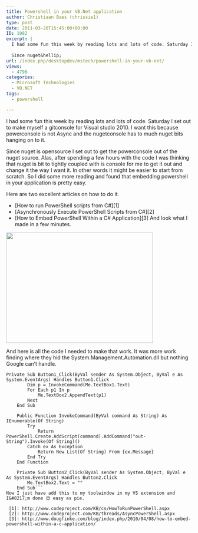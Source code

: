 ```yaml
---
title: Powershell in your VB.Net application
author: Christiaan Baes (chrissie1)
type: post
date: 2011-03-20T15:45:00+00:00
ID: 1082
excerpt: |
  I had some fun this week by reading lots and lots of code. Saturday I set out to make myself a gitconsole for Visual studio 2010. I want this because powerconsole is not Async and the nugetconsole has to much nuget bits hanging on to it. 
  
  Since nuget&hellip;
url: /index.php/desktopdev/mstech/powershell-in-your-vb-net/
views:
  - 4790
categories:
  - Microsoft Technologies
  - VB.NET
tags:
  - powershell

---
```

I had some fun this week by reading lots and lots of code. Saturday I set out to make myself a gitconsole for Visual studio 2010. I want this because powerconsole is not Async and the nugetconsole has to much nuget bits hanging on to it. 

Since nuget is opensource I set out to get the powerconsole out of the nuget source. Alas, after spending a few hours with the code I was thinking that nuget is bit to tightly coupled with is console for me to get it out and change it the way I want it. In other words it might be easier to start from scratch. So I did some more reading and found that embedding powershell in your application is pretty easy. 

Here are two excellent articles on how to do it.

  * [How to run PowerShell scripts from C#][1]
  * [Asynchronously Execute PowerShell Scripts from C#][2]
  * [How to Embed PowerShell Within a C# Application][3]
And look what I made in a few minutes.

<div class="image_block">
  <a href="https://lessthandot.z19.web.core.windows.net/wp-content/uploads/users/chrissie1/gitconsole/gitconsole1.png?mtime=1300642827"><img alt="" src="https://lessthandot.z19.web.core.windows.net/wp-content/uploads/users/chrissie1/gitconsole/gitconsole1.png?mtime=1300642827" width="398" height="300" /></a>
</div>

And here is all the code I needed to make that work. It was more work finding where they hid the System.Management.Automation.dll but nothing Google can&#8217;t handle.

```vbnet
Private Sub Button1_Click(ByVal sender As System.Object, ByVal e As System.EventArgs) Handles Button1.Click
        Dim p = InvokeCommand(Me.TextBox1.Text)
        For Each p1 In p
            Me.TextBox2.AppendText(p1)
        Next
    End Sub

    Public Function InvokeCommand(ByVal command As String) As IEnumerable(Of String)
        Try
            Return PowerShell.Create.AddScript(command).AddCommand("out-String").Invoke(Of String)()
        Catch ex As Exception
            Return New List(Of String) From {ex.Message}
        End Try
    End Function

    Private Sub Button2_Click(ByVal sender As System.Object, ByVal e As System.EventArgs) Handles Button2.Click
        Me.TextBox2.Text = ""
    End Sub```
Now I just have add this to my toolwindow in my VS extension and I&#8217;m done 😉 easy as pie.

 [1]: http://www.codeproject.com/KB/cs/HowToRunPowerShell.aspx
 [2]: http://www.codeproject.com/KB/threads/AsyncPowerShell.aspx
 [3]: http://www.dougfinke.com/blog/index.php/2010/04/08/how-to-embed-powershell-within-a-c-application/